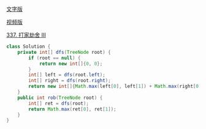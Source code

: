 [文字版](https://programmercarl.com/0337.%E6%89%93%E5%AE%B6%E5%8A%AB%E8%88%8DIII.html)

[视频版](https://www.bilibili.com/video/BV1H24y1Q7sY)

[337. 打家劫舍 III](https://leetcode.cn/problems/house-robber-iii)

```Java
class Solution {
    private int[] dfs(TreeNode root) {
        if (root == null) {
            return new int[]{0, 0};
        }
        int[] left = dfs(root.left);
        int[] right = dfs(root.right);
        return new int[]{Math.max(left[0], left[1]) + Math.max(right[0], right[1]), root.val + left[0] + right[0]};
    }
    public int rob(TreeNode root) {
        int[] ret = dfs(root);
        return Math.max(ret[0], ret[1]);
    }
}
```